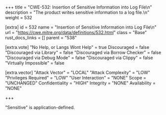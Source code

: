 +++
title = "CWE-532: Insertion of Sensitive Information into Log File\n"
description = "The product writes sensitive information to a log file.\n"
weight = 532

[extra]
id = 532
name = "Insertion of Sensitive Information into Log File\n"
url = "https://cwe.mitre.org/data/definitions/532.html"
class = "Base"
rust_docs_links = []
parent = "538"

[extra.vote]
"No Help, or Langs Wont Help" = true
Discouraged = false
"Discouraged via Library" = false
"Discouraged via Borrow Checker" = false
"Discouraged via Debug Mode" = false
"Discouraged via Clippy" = false
"Virtually Impossible" = false

[extra.vector]
"Attack Vector" = "LOCAL"
"Attack Complexity" = "LOW"
"Privileges Required" = "LOW"
"User Interaction" = "NONE"
Scope = "UNCHANGED"
Confidentiality = "HIGH"
Integrity = "NONE"
Availability = "NONE"

+++

"Sensitive" is application-defined.